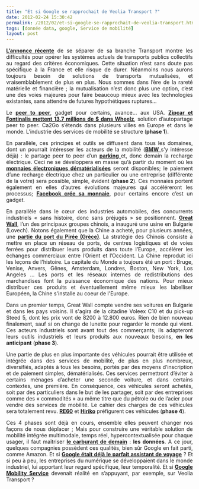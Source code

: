 ```yaml
---
title: "Et si Google se rapprochait de Veolia Transport ?"
date: 2012-02-24 15:30:42
permalink: /2012/02/et-si-google-se-rapprochait-de-veolia-transport.html
tags: [donnée data, google, Service de mobilité]
layout: post
---
```


<p style="text-align: justify"><strong><a href="http://www.challenges.fr/entreprise/20120217.CHA3363/200-millions-de-pertes-pour-veolia.html">L’annonce récente</a></strong> de se séparer de sa branche Transport montre les difficultés pour opérer les systèmes actuels de transports publics collectifs au regard des critères économiques. Cette situation n’est sans doute pas spécifique à la France et elle risque de durer. Néanmoins nous aurons toujours besoin de solutions de transports mutualisées, et vraisemblablement de plus en plus. Nous sommes dans l’ère de la rareté matérielle et financière ; la mutualisation n’est donc plus une option, c’est une des voies majeures pour faire beaucoup mieux avec les technologies existantes, sans attendre de futures hypothétiques ruptures… </p>  <!--more-->   <p style="text-align: justify">Le <strong><a href="https://gabrielplassat.github.io/transportsdufutur/2012/01/le-nouveau-monde-2012-nm2012-arrive-il-va-en-surprendre-plus-dun.html">peer to peer</a></strong>, gadget pour certains, avance… aux USA. <strong><a href="http://www.xconomy.com/boston/2012/02/22/zipcar-and-fontinalis-bet-13-7m-on-car-sharing-startup-wheelz/">Zipcar et Fontinalis mettent 13.7 millions de $ dans Wheelz</a></strong>, solution d’autopartage peer to peer. Ca2Go s’étends dans plusieurs villes en Europe et dans le monde. L’industrie des services de mobilité se structure (<strong>phase 1</strong>).</p> <p style="text-align: justify">En parallèle, ces principes et outils se diffusent dans tous les domaines, dont un pourrait intéresser les acteurs de la mobilité (<strong><a href="http://www.bmw-i.co.uk/en_gb/mobility-services/#parkatmyhouse">BMW </a></strong>s’y intéresse déjà) : le partage peer to peer d’un <strong><a href="http://www.parkatmyhouse.com/">parking </a></strong>et, donc demain la recharge électrique. Ceci ne se développera en masse qu’à partir du moment où les <strong><a href="https://gabrielplassat.github.io/transportsdufutur/2011/09/transports-mobilites-quelles-sont-les-5-innovations-qui-peuvent-changer-les-comportements-.html">monnaies électroniques dématérialisées</a></strong> seront disponibles; le paiement d’une recharge électrique chez un particulier ou une entreprise (différente de la votre) sera possible, simple, évident (<strong>phase 2</strong>). Ces monnaies portent également en elles d’autres évolutions majeures qui accéléreront les processus; <strong><a href="https://gabrielplassat.github.io/transportsdufutur/2012/02/go-mc-do-ceci-na-rien-avoir-avec-les-transports-ou-la-logistique-pourtant-cela-changera-la-facon-don.html">Facebook crée sa monnaie</a></strong>, pour certains encore c’est un gadget.</p> <p style="text-align: justify">En parallèle dans le cœur des industries automobiles, des concurrents industriels « sans histoire, donc sans préjugés » se positionnent. <strong><a href="http://en.wikipedia.org/wiki/Great_Wall_Motor#cite_note-43">Great Wall</a></strong>, l’un des principaux groupes chinois, a inauguré une usine en Bulgarie (Lovech). Notons également que la Chine a acheté, pour plusieurs années, une <strong><a href="https://gabrielplassat.github.io/transportsdufutur/2010/09/le-port-du-piree-cheval-de-troie-chinois.html">partie du port du Pirée (Grèce)</a></strong>. La stratégie des Chinois consiste à mettre en place un réseau de ports, de centres logistiques et de voies ferrées pour distribuer leurs produits dans toute l’Europe, accélérer les échanges commerciaux entre l’Orient et l’Occident. La Chine reproduit ici les leçons de l'histoire. La capitale du Monde a toujours été un port : Bruge, Venise, Anvers, Gênes, Amsterdam, Londres, Boston, New York, Los Angeles ... Les ports et les réseaux internes de redistributions des marchandises font la puissance économique des nations. Pour mieux distribuer ces produits et éventuellement même mieux les labelliser Européen, la Chine s'installe au coeur de l'Europe.</p> <p style="text-align: justify">Dans un premier temps, Great Wall compte vendre ses voitures en Bulgarie et dans les pays voisins. Il s'agira de la citadine Voleex C10 et du pick-up Steed 5, dont les prix vont de 8200 à 12.800 euros. Rien de bien nouveau finalement, sauf si on change de lunette pour regarder le monde qui vient. Ces acteurs industriels sont avant tout des commerçants; ils adapteront leurs outils industriels et leurs produits aux nouveaux besoins, <strong>en les anticipant</strong> (<strong>phase 3</strong>).</p> <p style="text-align: justify">Une partie de plus en plus importante des véhicules pourrait être utilisée et intégrée dans des services de mobilité, de plus en plus nombreux, diversifiés, adaptés à tous les besoins, portés par des moyens d’inscription et de paiement simples, dématérialisés. Ces services permettront d’éviter à certains ménages d’acheter une seconde voiture, et dans certains contextes, une première. En conséquence, ces véhicules seront achetés, soit par des particuliers dans le but de les partager, soit par des entreprises comme des « commodités » au même titre que du pétrole ou de l’acier pour vendre des services de mobilité. Le cahier des charges de ces véhicules sera totalement revu. <strong><a href="https://gabrielplassat.github.io/transportsdufutur/2012/01/bajaj-re60-contient-les-bases-dun-basculement-vers-de-nouvelles-mobilites.html">RE60</a></strong> et <strong><a href="http://www.hiriko.com/what-is-the-hiriko-project">Hiriko</a></strong> préfigurent ces véhicules (<strong>phase 4</strong>).</p> <p style="text-align: justify">Ces 4 phases sont déjà en cours, ensemble elles peuvent changer nos façons de nous déplacer ; Mais pour construire une véritable solution de mobilité intégrée multimodale, temps réel, hypercontextualisée pour chaque usager, il faut maîtriser <strong><a href="http://ht.ly/9bcv1">le carburant de demain</a></strong> : <strong>les données</strong>. A ce jour, quelques compagnies possèdent ces qualités, bien sûr Google en fait parti, comme Amazon. Et si <strong><a href="https://gabrielplassat.github.io/transportsdufutur/2012/01/google-se-rapproche-un-peu-plus-du-parfait-assistant-de-voyage.html">Google était déjà le parfait assistant de voyage</a></strong> ? Et si peu à peu, les entreprises du numérique se développaient dans le monde industriel, lui apportant leur regard spécifique, leur temporalité. Et si <strong><a href="https://gabrielplassat.github.io/transportsdufutur/2011/07/google-mobility-service-et-si-nous-le-faisions-sans-attendre-.html">Google Mobility Service</a></strong> devenait réalité en s’appuyant, par exemple, sur Veolia Transport ?</p>
